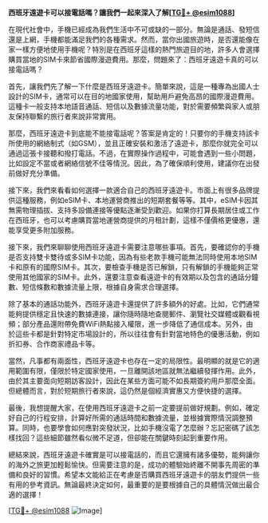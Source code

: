 **西班牙遠遊卡可以接電話嗎？讓我們一起來深入了解[[TG💪+ @esim1088](https://t.me/s/esim1088)]**

在現代社會中，手機已經成為我們生活中不可或缺的一部分。無論是通話、發短信還是上網，手機都能滿足我們的各種需求。然而，當你出國旅遊時，是否還能像在家一樣方便地使用手機呢？特別是在西班牙這樣的熱門旅遊目的地，許多人會選擇購買當地的SIM卡來節省國際漫遊費用。那麼，問題來了：西班牙遠遊卡真的可以接電話嗎？

首先，讓我們先了解一下什麼是西班牙遠遊卡。簡單來說，這是一種專為出國人士設計的SIM卡，通常可以在目的地國家使用，幫助用戶避免高昂的國際漫遊費用。這種卡一般支持本地語音通話、短信以及數據流量功能，對於需要頻繁與家人或朋友保持聯繫的旅行者來說非常實用。

那麼，西班牙遠遊卡到底能不能接電話呢？答案是肯定的！只要你的手機支持該卡所使用的網絡制式（如GSM），並且正確安裝和激活了遠遊卡，那麼你就完全可以通過這張卡接聽和撥打電話。不過，在實際操作過程中，可能會遇到一些小問題，比如設定不當或者網絡信號不佳等情況。因此，為了確保順利使用，建議你在出發前做好充分準備。

接下來，我們來看看如何選擇一款適合自己的西班牙遠遊卡。市面上有很多品牌提供這種服務，例如eSIM卡、本地運營商推出的短期套餐等等。其中，eSIM卡因其無需物理插拔、支持多設備連接等優點逐漸受到歡迎。如果你打算長期居住或工作在西班牙，也可以考慮購買當地運營商提供的月租計劃，這樣不僅價格更優惠，還能享受更多附加服務。

接下來，我們來聊聊使用西班牙遠遊卡需要注意哪些事項。首先，要確認你的手機是否支持雙卡雙待或多SIM卡功能，因為有些老款手機可能無法同時使用本地SIM卡和原有的國際SIM卡。其次，要檢查手機是否已解鎖，只有解鎖的手機能夠正常使用其他國家的SIM卡。此外，還要注意查看遠遊卡的有效期以及包含的通話分鐘數、短信條數和數據流量上限，根據自身需求合理選擇。

除了基本的通話功能外，西班牙遠遊卡還提供了許多額外的好處。比如，它們通常能夠提供穩定且快速的數據連接，讓你隨時隨地查閱郵件、瀏覽社交媒體或觀看視頻；部分產品還附帶免費WiFi熱點接入權限，進一步降低了通信成本。另外，由於這些卡都是針對特定市場設計的，所以往往會有針對當地特色的優惠活動，例如折扣券、合作商家禮品卡等。

當然，凡事都有兩面性，西班牙遠遊卡也存在一定的局限性。最明顯的就是它的適用範圍有限，僅限於特定國家使用，一旦離開該地區就無法繼續發揮作用。此外，由於其主要面向短期訪客設計，因此在某些方面可能不如長期簽約用戶那麼全面。但總體而言，對於短期旅行者來說，這仍然是個經濟實惠又方便快捷的選擇。

最後，我想提醒大家，在使用西班牙遠遊卡之前一定要提前做好規劃。例如，確定好自己的行程安排，計算好所需的通話時間和數據流量，並根據實際情況調整預算。同時，也要學會如何應對突發狀況，比如手機沒電了怎麼辦？忘記密碼了該怎樣找回？這些細節雖然看似微不足道，但卻能在關鍵時刻起到重要作用。

總結來說，西班牙遠遊卡確實是可以接電話的，而且它還擁有諸多優勢，能夠讓你的海外之旅更加輕鬆愉快。但需要注意的是，成功的體驗始終離不開事先周密的準備和良好的習慣。希望本文能給正在考慮是否購買西班牙遠遊卡的朋友們提供一些有用的參考資訊。無論最終決定如何，最重要的是要根據自己的具體情況做出最合適的選擇！

[[TG💪+ @esim1088](https://t.me/s/esim1088) ![Image](https://i.postimg.cc/4NQfJmqS/Snipaste-2025-05-13-00-14-12.png)]